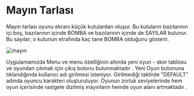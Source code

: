 # Mayın Tarlası 

Mayın tarlası oyunu ekranı küçük kutulardan oluşur. Bu kutuların bazılarının içi boş, bazılarının
içinde BOMBA ve bazılarının içinde de SAYILAR bulunur. Bu sayılar; o kutunun etrafında kaç
tane BOMBA olduğunu gösterir.

![mayın](https://user-images.githubusercontent.com/50847253/82158602-9d99be80-9891-11ea-95ae-8df67780928b.gif)

Uygulamamızda Menu ve menu özelliğinin altında yeni oyun - skor tablosu  ve oyundan çıkmak için çıkış butonu bulunmaktadır . 
Yeni Oyun butonuna tıklandığında kullanıcı adı girilmesi isteniyor. Girilmediği taktirde "DEFAULT" adında oyuncu karakteri oluşturuluyor.
Oyunun zorluk seviyelerinde hem oyun içerisinde rastgele dizilmiş mayınların hemde oyun alanı artmaktadır .
